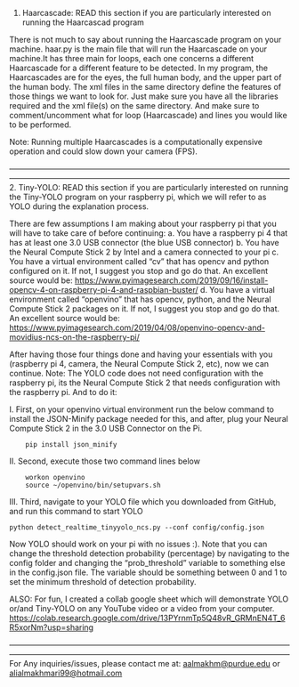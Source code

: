 1. Haarcascade: READ this section if you are particularly interested on running the Haarcascad program

There is not much to say about running the Haarcascade program on your machine. haar.py is the main file that will run the Haarcascade on your machine.It has three
main for loops, each one concerns a different Haarcascade for a different feature to be detected. In my program, the Haarcascades are for the eyes, the full human
body, and the upper part of the human body. The xml files in the same directory define the features of those things we want to look for. Just make sure you have all
the libraries required and the xml file(s) on the same directory. And make sure to comment/uncomment what for loop (Haarcascade) and lines you would like to be
performed. 

Note: Running multiple Haarcascades is a computationally expensive operation and could slow down your camera (FPS).


————————————————————————————————————————————————————————————————————————
2. Tiny-YOLO: READ this section if you are particularly interested on running the Tiny-YOLO program on your raspberry pi, which we will refer to as YOLO during the
   explanation process.

There are few assumptions I am making about your raspberry pi that you will have to take care of before continuing:
a. You have a raspberry pi 4 that has at least one 3.0 USB connector (the blue USB connector)
b. You have the Neural Compute Stick 2 by Intel and a camera connected to your pi
c. You have a virtual environment called “cv” that has opencv and python configured on it. If not, I suggest you stop and go do that. An excellent source would be:
   https://www.pyimagesearch.com/2019/09/16/install-opencv-4-on-raspberry-pi-4-and-raspbian-buster/ 
d. You have a virtual environment called “openvino” that has opencv, python, and the Neural Compute Stick 2 packages on it. If not, I suggest you stop and go do 
   that. An excellent source would be: https://www.pyimagesearch.com/2019/04/08/openvino-opencv-and-movidius-ncs-on-the-raspberry-pi/

After having those four things done and having your essentials with you (raspberry pi 4, camera, the Neural Compute Stick 2, etc), now we can continue. Note: The 
YOLO code does not need configuration with the raspberry pi, its the Neural Compute Stick 2 that needs configuration with the raspberry pi. And to do it:

I. First, on your openvino virtual environment run the below command to install the JSON-Minify package needed for this, and after, plug your Neural Compute Stick 2
   in the 3.0 USB Connector on the Pi.

        pip install json_minify

II. Second, execute those two command lines below

        workon openvino
        source ~/openvino/bin/setupvars.sh

III. Third, navigate to your YOLO file which you downloaded from GitHub, and run this command to start YOLO

	python detect_realtime_tinyyolo_ncs.py --conf config/config.json


Now YOLO should work on your pi with no issues :). Note that you can change the threshold detection probability (percentage) by navigating to the config folder and
changing the “prob_threshold” variable to something else in the config.json file. The variable should be something between 0 and 1 to set the minimum threshold of
detection probability.



ALSO: For fun, I created a collab google sheet which will demonstrate YOLO or/and Tiny-YOLO on any YouTube video or a video from your computer.
      https://colab.research.google.com/drive/13PYrnmTp5Q48vR_GRMnEN4T_6R5xorNm?usp=sharing


————————————————————————————————————————————————————————————————————————
For Any inquiries/issues, please contact me at: aalmakhm@purdue.edu or alialmakhmari99@hotmail.com
 
